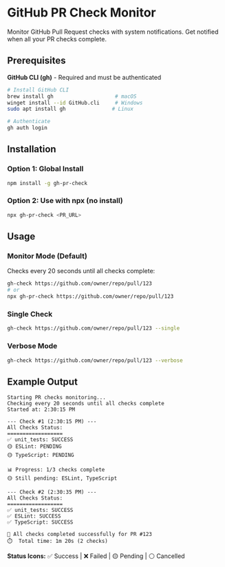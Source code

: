 # GitHub PR Check Monitor

Monitor GitHub Pull Request checks with system notifications. Get notified when all your PR checks complete.

## Prerequisites

**GitHub CLI (gh)** - Required and must be authenticated

```bash
# Install GitHub CLI
brew install gh                    # macOS
winget install --id GitHub.cli     # Windows
sudo apt install gh               # Linux

# Authenticate
gh auth login
```

## Installation

### Option 1: Global Install

```bash
npm install -g gh-pr-check
```

### Option 2: Use with npx (no install)

```bash
npx gh-pr-check <PR_URL>
```

## Usage

### Monitor Mode (Default)

Checks every 20 seconds until all checks complete:

```bash
gh-check https://github.com/owner/repo/pull/123
# or
npx gh-pr-check https://github.com/owner/repo/pull/123
```

### Single Check

```bash
gh-check https://github.com/owner/repo/pull/123 --single
```

### Verbose Mode

```bash
gh-check https://github.com/owner/repo/pull/123 --verbose
```

## Example Output

```
Starting PR checks monitoring...
Checking every 20 seconds until all checks complete
Started at: 2:30:15 PM

--- Check #1 (2:30:15 PM) ---
All Checks Status:
==================
✅ unit_tests: SUCCESS
🟡 ESLint: PENDING
🟡 TypeScript: PENDING

📊 Progress: 1/3 checks complete
🟡 Still pending: ESLint, TypeScript

--- Check #2 (2:30:35 PM) ---
All Checks Status:
==================
✅ unit_tests: SUCCESS
✅ ESLint: SUCCESS
✅ TypeScript: SUCCESS

🎉 All checks completed successfully for PR #123
⏱️  Total time: 1m 20s (2 checks)
```

**Status Icons:** ✅ Success | ❌ Failed | 🟡 Pending | ⚪ Cancelled
